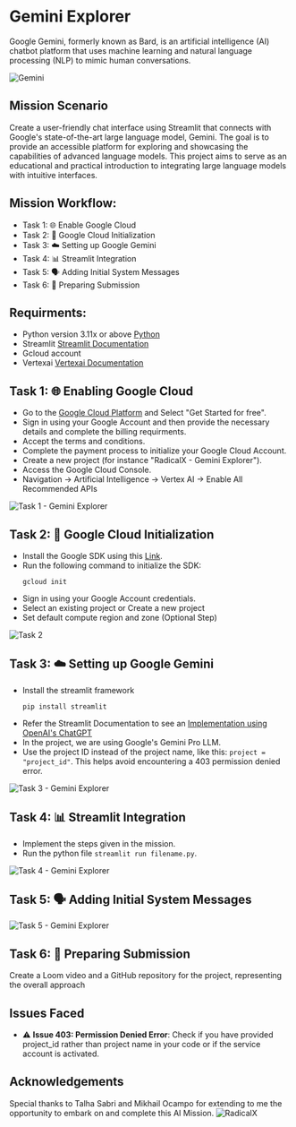# Gemini Explorer

Google Gemini, formerly known as Bard, is an artificial intelligence (AI) chatbot platform that uses machine learning and natural language processing (NLP) to mimic human conversations. 

![Gemini](https://github.com/mayankpujara/Gemini_Explorer/assets/76840933/039bc69c-dc50-478b-9e38-a4ace0252555)

## Mission Scenario
Create a user-friendly chat interface using Streamlit that connects with Google's state-of-the-art large language model, Gemini. The goal is to provide an accessible platform for exploring and showcasing the capabilities of advanced language models. This project aims to serve as an educational and practical introduction to integrating large language models with intuitive interfaces.

## Mission Workflow:
- Task 1: 🌐 Enable Google Cloud
- Task 2: 🧬 Google Cloud Initialization
- Task 3: ☁️ Setting up Google Gemini
- Task 4: 📊 Streamlit Integration
- Task 5: 🗣️ Adding Initial System Messages
- Task 6: 📄 Preparing Submission

## Requirments:

- Python version 3.11x or above [Python](https://www.python.org/downloads/)
- Streamlit [Streamlit Documentation](https://docs.streamlit.io/)
- Gcloud account
- Vertexai [Vertexai Documentation](https://cloud.google.com/vertex-ai)

## Task 1: 🌐 Enabling Google Cloud

- Go to the [Google Cloud Platform](https://cloud.google.com/free/?utm_source=google&utm_medium=cpc&utm_campaign=japac-IN-all-en-dr-BKWS-all-core-trial-EXA-dr-1605216&utm_content=text-ad-none-none-DEV_c-CRE_644159077391-ADGP_Hybrid+%7C+BKWS+-+EXA+%7C+Txt+~+GCP_General_core+brand_main-KWID_43700074766895886-aud-970366092687:kwd-6458750523&userloc_9062223-network_g&utm_term=KW_google%20cloud&gad_source=1&gclid=CjwKCAjw48-vBhBbEiwAzqrZVFHOq76jh9J0dgd2lwSHL3oF20yQX_sP4TvFoe6Nw7ofMguovMUk3BoChZ4QAvD_BwE&gclsrc=aw.ds) and Select "Get Started for free".
- Sign in using your Google Account and then provide the necessary details and complete the billing requirments.
- Accept the terms and conditions.
- Complete the payment process to initialize your Google Cloud Account.
- Create a new project (for instance "RadicalX - Gemini Explorer").
- Access the Google Cloud Console.
- Navigation -> Artificial Intelligence -> Vertex AI -> Enable All Recommended APIs

![Task 1 - Gemini Explorer](https://github.com/mayankpujara/Gemini_Explorer/assets/76840933/22cc0542-48c5-445e-a1eb-bac77dad8dc4)

## Task 2: 🧬 Google Cloud Initialization

- Install the Google SDK using this [Link](https://cloud.google.com/sdk/docs/install).
- Run the following command to initialize the SDK:
  ```
  gcloud init
- Sign in using your Google Account credentials.
- Select an existing project or Create a new project
- Set default compute region and zone (Optional Step)

![Task 2](https://github.com/mayankpujara/Gemini_Explorer/assets/76840933/32ce343e-7ecd-42eb-81d4-bbec335aa43b)

## Task 3: ☁️ Setting up Google Gemini

- Install the streamlit framework
  ```
  pip install streamlit
- Refer the Streamlit Documentation to see an [Implementation using OpenAI's ChatGPT](https://docs.streamlit.io/knowledge-base/tutorials/build-conversational-apps)
- In the project, we are using Google's Gemini Pro LLM.
- Use the project ID instead of the project name, like this: `project = "project_id"`. This helps avoid encountering a 403 permission denied error.

![Task 3 - Gemini Explorer](https://github.com/mayankpujara/Gemini_Explorer/assets/76840933/41c65f2d-70b9-447f-b16c-4668e0b1c86b)

## Task 4: 📊 Streamlit Integration
- Implement the steps given in the mission.
- Run the python file `streamlit run filename.py`.

![Task 4 - Gemini Explorer](https://github.com/mayankpujara/Gemini_Explorer/assets/76840933/695478fd-f931-4876-8deb-84d6eccd494a)

## Task 5: 🗣️ Adding Initial System Messages

![Task 5 - Gemini Explorer](https://github.com/mayankpujara/Gemini_Explorer/assets/76840933/85755d20-ecef-4c40-85cd-f86252688243)

## Task 6: 📄 Preparing Submission

Create a Loom video and a GitHub repository for the project, representing the overall approach

##  Issues Faced
 - ⚠️ **Issue 403: Permission Denied Error**: Check if you have provided project_id rather than project name in your code or if the service account is activated.

## Acknowledgements
Special thanks to Talha Sabri and Mikhail Ocampo for extending to me the opportunity to embark on and complete this AI Mission.
![RadicalX](https://github.com/mayankpujara/Gemini_Explorer/assets/76840933/dbcd25cd-da1d-4167-a3c5-33bdcbbd2361)
